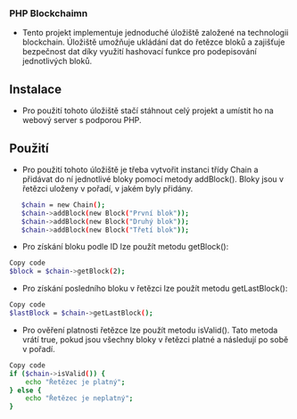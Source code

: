### PHP Blockchaimn
- Tento projekt implementuje jednoduché úložiště založené na technologii blockchain. Úložiště umožňuje ukládání dat do řetězce bloků a zajišťuje bezpečnost dat díky využití hashovací funkce pro podepisování jednotlivých bloků.

## Instalace 
- Pro použití tohoto úložiště stačí stáhnout celý projekt a umístit ho na webový server s podporou PHP.

## Použití 
 - Pro použití tohoto úložiště je třeba vytvořit instanci třídy Chain a přidávat do ní jednotlivé bloky pomocí metody addBlock(). Bloky jsou v řetězci uloženy v pořadí, v jakém byly přidány.

 ```bash
    $chain = new Chain();
    $chain->addBlock(new Block("První blok"));
    $chain->addBlock(new Block("Druhý blok"));
    $chain->addBlock(new Block("Třetí blok"));
```
- Pro získání bloku podle ID lze použít metodu getBlock():
 ```bash
Copy code
$block = $chain->getBlock(2);
 ```
- Pro získání posledního bloku v řetězci lze použít metodu getLastBlock():
 ```bash
Copy code
$lastBlock = $chain->getLastBlock();
 ```
- Pro ověření platnosti řetězce lze použít metodu isValid(). Tato metoda vrátí true, pokud jsou všechny bloky v řetězci platné a následují po sobě v pořadí.
```bash
Copy code
if ($chain->isValid()) {
    echo "Řetězec je platný";
} else {
    echo "Řetězec je neplatný";
}
 ```
